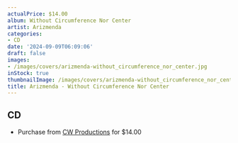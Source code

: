 ```yaml
---
actualPrice: $14.00
album: Without Circumference Nor Center
artist: Arizmenda
categories:
- CD
date: '2024-09-09T06:09:06'
draft: false
images:
- /images/covers/arizmenda-without_circumference_nor_center.jpg
inStock: true
thumbnailImage: /images/covers/arizmenda-without_circumference_nor_center-thumb.jpg
title: Arizmenda - Without Circumference Nor Center
---
```


## CD
* Purchase from [CW Productions](https://shop.cwproductions.net/products/arizmenda-without-circumference-nor-center-cd) for $14.00
